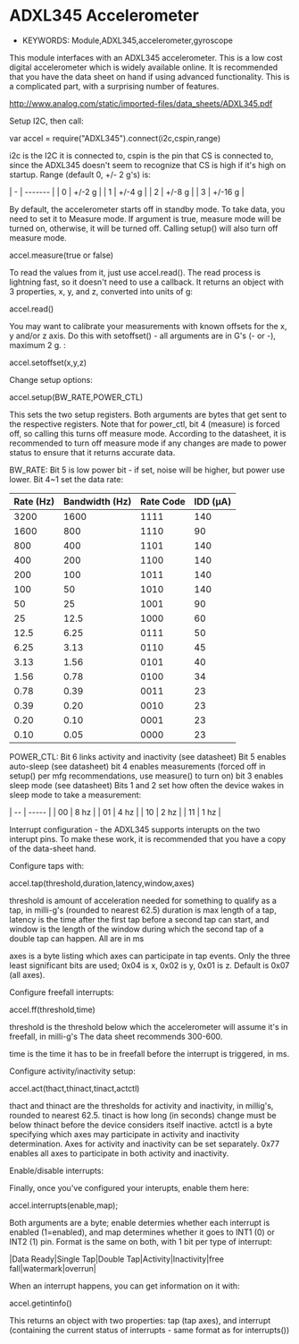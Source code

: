 <!--- Copyright (c) 2014 Spence Konde. See the file LICENSE for copying permission. -->
ADXL345 Accelerometer
=====================

* KEYWORDS: Module,ADXL345,accelerometer,gyroscope


This module interfaces with an ADXL345 accelerometer. This is a low cost digital accelerometer which is widely available online. 
It is recommended that you have the data sheet on hand if using advanced functionality. This is a complicated part, with a surprising number of features.

http://www.analog.com/static/imported-files/data_sheets/ADXL345.pdf


Setup I2C, then call:

var accel = require("ADXL345").connect(i2c,cspin,range)

i2c is the I2C it is connected to, cspin is the pin that CS is connected to, since the ADXL345 doesn't seem to recognize that CS is high if it's high on startup. 
Range (default 0, +/- 2 g's) is:

  | - | ------- |
  | 0 | +/-2 g  |
  | 1 | +/-4 g  |
  | 2 | +/-8 g  |
  | 3 | +/-16 g |

By default, the accelerometer starts off in standby mode. To take data, you need to set it to Measure mode. If argument is true, measure mode will be turned on, otherwise, it will be turned off. Calling setup() will also turn off measure mode. 

accel.measure(true or false)

To read the values from it, just use accel.read(). The read process is lightning fast, so it doesn't need to use a callback. It returns an object with 3 properties, x, y, and z, converted into units of g:

accel.read()

You may want to calibrate your measurements with known offsets for the x, y and/or z axis. Do this with setoffset() - all arguments are in G's (- or -), maximum 2 g. :

accel.setoffset(x,y,z)


Change setup options:

accel.setup(BW_RATE,POWER_CTL)

This sets the two setup registers. Both arguments are bytes that get sent to the respective registers. Note that for power_ctl, bit 4 (measure) is forced off, so calling this turns off measure mode. According to the datasheet, it is recommended to turn off measure mode if any changes are made to power status to ensure that it returns accurate data. 

BW_RATE: Bit 5 is low power bit - if set, noise will be higher, but power use lower. 
Bit 4~1 set the data rate:
  
  | Rate (Hz)|Bandwidth (Hz)|Rate Code|IDD (µA)|
  |----------|--------------|---------|--------|
  | 3200	 | 1600			| 1111    |   140  | 
  | 1600	 | 800			| 1110    |    90  |
  | 800		 | 400			| 1101    |   140  |
  | 400		 | 200			| 1100    |   140  |
  | 200		 | 100			| 1011    |   140  |
  | 100		 | 50			| 1010    |   140  |
  | 50		 | 25			| 1001    |    90  |
  | 25		 | 12.5			| 1000    |    60  |
  | 12.5	 | 6.25			| 0111    |    50  |
  | 6.25	 | 3.13			| 0110    |    45  |
  | 3.13	 | 1.56			| 0101    |    40  |
  | 1.56	 | 0.78			| 0100    |    34  |
  | 0.78	 | 0.39			| 0011    |    23  |
  | 0.39	 | 0.20			| 0010    |    23  |
  | 0.20	 | 0.10			| 0001    |    23  |
  | 0.10	 | 0.05		 	| 0000    |    23  |

POWER_CTL:
Bit 6 links activity and inactivity (see datasheet)
Bit 5 enables auto-sleep (see datasheet)
bit 4 enables measurements (forced off in setup() per mfg recommendations, use measure() to turn on)
bit 3 enables sleep mode (see datasheet)
Bits 1 and 2 set how often the device wakes in sleep mode to take a measurement:

  | -- | ----- |
  | 00 |  8 hz |
  | 01 |  4 hz |
  | 10 |  2 hz |
  | 11 |  1 hz |



Interrupt configuration - the ADXL345 supports interupts on the two interupt pins. To make these work, it is recommended that you have a copy of the data-sheet hand. 

Configure taps with:

accel.tap(threshold,duration,latency,window,axes)

threshold is amount of acceleration needed for something to qualify as a tap, in milli-g's (rounded to nearest 62.5)
duration is max length of a tap, latency is the time after the first tap before a second tap can start, and window is the length of the window during which the second tap of a double tap can happen. All are in ms

axes is a byte listing which axes can participate in tap events. Only the three least significant bits are used; 0x04 is x, 0x02 is y, 0x01 is z. Default is 0x07 (all axes). 

Configure freefall interrupts:

accel.ff(threshold,time)

threshold is the threshold below which the accelerometer will assume it's in freefall, in milli-g's The data sheet recommends 300-600.

time is the time it has to be in freefall before the interrupt is triggered, in ms. 


Configure activity/inactivity setup:

accel.act(thact,thinact,tinact,actctl)

thact and thinact are the thresholds for activity and inactivity, in millig's, rounded to nearest 62.5. 
tinact is how long (in seconds) change must be below thinact before the device considers itself inactive. 
actctl is a byte specifying which axes may participate in activity and inactivity determination. Axes for activity and inactivity can be set separately. 0x77 enables all axes to participate in both activity and inactivity. 


Enable/disable interrupts:

Finally, once you've configured your interupts, enable them here:

accel.interrupts(enable,map);

Both arguments are a byte; enable determies whether each interrupt is enabled (1=enabled), and map determines whether it goes to INT1 (0) or INT2 (1) pin. Format is the same on both, with 1 bit per type of interrupt:

|Data Ready|Single Tap|Double Tap|Activity|Inactivity|free fall|watermark|overrun|

When an interrupt happens, you can get information on it with:

accel.getintinfo()

This returns an object with two properties: tap (tap axes), and interrupt (containing the current status of interrupts - same format as for interrupts())

